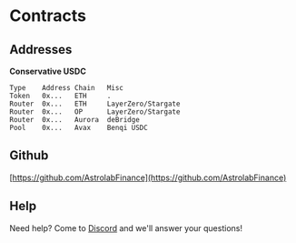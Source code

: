 # Contracts

## Addresses

**Conservative USDC**

```
Type    Address Chain   Misc
Token   0x...   ETH     .
Router  0x...   ETH     LayerZero/Stargate
Router  0x...   OP      LayerZero/Stargate
Router  0x...   Aurora  deBridge
Pool    0x...   Avax    Benqi USDC
```

## Github

[https://github.com/AstrolabFinance](https://github.com/AstrolabFinance)

## Help

Need help? Come to [Discord](https://discord.gg/bEcwmegMPt) and we'll answer your questions!
